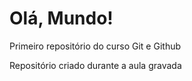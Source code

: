# Olá, Mundo!
 Primeiro repositório do curso Git e Github

Repositório criado durante a aula gravada
